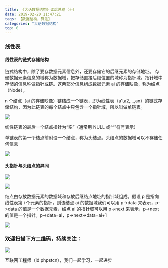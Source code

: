 ```yaml
---
title: 《大话数据结构》读后总结（十）
date: 2019-02-20 11:47:21
tags: 【数据结构，算法】
categories: "大话数据结构"
top: 0
---
```


### 线性表

#### 线性表的链式存储结构

链式结构中，除了要存数据元素信息外，还要存储它的后继元素的存储地址。
存储数据元素信息的域称为数据域，把存储直接后继位置的域称为指针域。指针域中存储的信息称做指针或链。这两部分信息组成数据元素 ai 的存储映像，称为结点（Node）。

n 个结点（ai 的存储映像）链结成一个链表，即为线性表（a1,a2,...,an）的链式存储结构，因为此链表的每个结点中只包含一个指针域，所以叫做单链表。

![](http://ww1.sinaimg.cn/large/a616b9a4gy1g4y0i2307yj20w00aiq2z.jpg)

线性链表的最后一个结点指针为“空”（通常用 NULL 或“^”符号表示）

单链表的第一个结点前附设一个结点，称为头结点。头结点的数据域可以不存储任何信息

![](http://ww1.sinaimg.cn/large/a616b9a4gy1g4y0iazyhtj20w007jt8v.jpg)

#### 头指针与头结点的异同

![](http://ww1.sinaimg.cn/large/a616b9a4gy1g4y0iia8d5j20w00jj3zq.jpg)

![](http://ww1.sinaimg.cn/large/a616b9a4gy1g4y0iplt5bj20w009pglp.jpg)

结点由存放数据元素的数据域和存放后继结点地址的指针域组成。假设 p 是指向线性表第 i 个元素的指针，则该结点 ai 的数据域我们可以用 p->data 来表示，p->data 的值是一个数据元素，结点 ai 的指针域可以用 p->next 来表示，p->next 的值是一个指针。p->data=ai，p->next->data=ai+1

![](http://ww1.sinaimg.cn/large/a616b9a4gy1g4y0iwfjloj20lc08tt8n.jpg)

### 欢迎扫描下方二维码，持续关注：

![](http://ww1.sinaimg.cn/large/a616b9a4gy1g4xzv954a4j20760763yo.jpg)

互联网工程师（id:phpstcn），我们一起学习，一起进步

